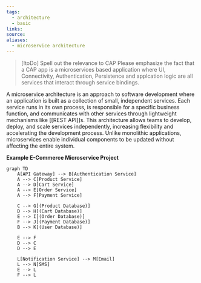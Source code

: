 ```yaml
---
tags:
  - architecture
  - basic
links:
source:
aliases:
  - microservice architecture
---
```


> [!toDo] Spell out the relevance to CAP
> Please emphasize the fact that a CAP app is a microservices based application where UI, Connectivity, Authentication, Persistence and applcation logic are all services that interact through service bindings.

A microservice architecture is an approach to software development where an application is built as a collection of small, independent services. Each service runs in its own process, is responsible for a specific business function, and communicates with other services through lightweight mechanisms like [[REST API]]s. This architecture allows teams to develop, deploy, and scale services independently, increasing flexibility and accelerating the development process. Unlike monolithic applications, microservices enable individual components to be updated without affecting the entire system.

**Example E-Commerce Microservice Project**
```mermaid
graph TD
    A[API Gateway] --> B[Authentication Service]
    A --> C[Product Service]
    A --> D[Cart Service]
    A --> E[Order Service]
    A --> F[Payment Service]
    
    C --> G[(Product Database)]
    D --> H[(Cart Database)]
    E --> I[(Order Database)]
    F --> J[(Payment Database)]
    B --> K[(User Database)]
    
    E --> F
    D --> C
    D --> E
    
    L[Notification Service] --> M[Email]
    L --> N[SMS]
    E --> L
    F --> L
```
